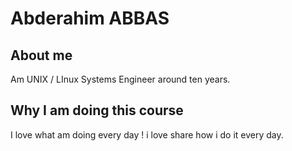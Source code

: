 # Abderahim ABBAS

## About me

Am UNIX / LInux Systems Engineer around ten years.

## Why I am doing this course

I love what am doing every day ! i love share how i do it every day.
